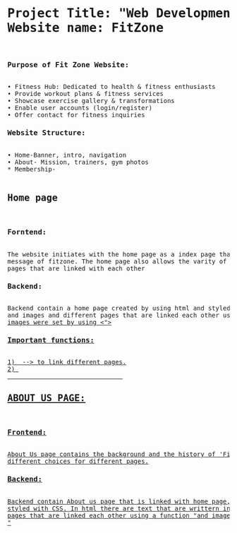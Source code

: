 ﻿<pre>
<h1>Project Title: "Web Development Project with Flask"
Website name: FitZone</h1>
<h3>Purpose of Fit Zone Website:</h3>
• Fitness Hub: Dedicated to health & fitness enthusiasts
• Provide workout plans & fitness services
• Showcase exercise gallery & transformations
• Enable user accounts (login/register)
• Offer contact for fitness inquiries
<h3>Website Structure:</h3>
• Home-Banner, intro, navigation
• About- Mission, trainers, gym photos
* Membership-
                              <h2>Home page</h2>
<h3>Forntend:</h3>
The website initiates with the home page as a index page that contains a welcoming 
message of fitzone. The home page also allows the varity of options for diferent 
pages that are linked with each other
<h3>Backend:</h3>
Backend contain a home page created by using html and styled with CSS. In html there are text 
and images and different pages that are linked each other using a function &lt;"<a href=""</a>&gt;and 
images were set by using &lt;"<img = scr"">&gt;
<h3>Important functions:</h3>
1) <a href=" "</a> --> to link different pages.
2) <img = src "">
                               <h2>ABOUT US PAGE:</h2>
<h3>Frontend:</h3>
About Us page contains the background and the history of 'FitZone GYM'and bunch of 
different choices for different pages.
<h3>Backend:</h3>
Backend contain About us page that is linked with home page, created by using html and 
styled with CSS. In html there are text that are writtern in <body>and images and different 
pages that are linked each other using a function "<a href=""</a>and images were set by using 
"<img = scr""">

</pre>
